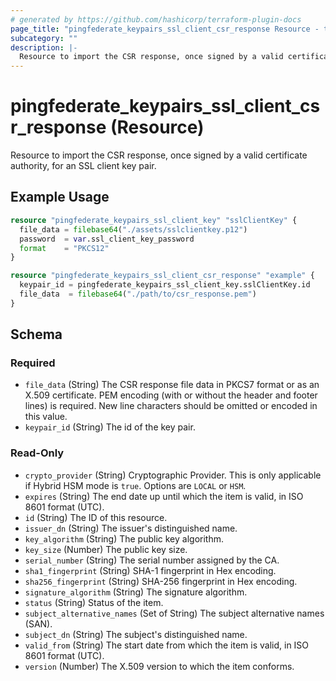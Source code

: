 ```yaml
---
# generated by https://github.com/hashicorp/terraform-plugin-docs
page_title: "pingfederate_keypairs_ssl_client_csr_response Resource - terraform-provider-pingfederate"
subcategory: ""
description: |-
  Resource to import the CSR response, once signed by a valid certificate authority, for an SSL client key pair.
---
```


# pingfederate_keypairs_ssl_client_csr_response (Resource)

Resource to import the CSR response, once signed by a valid certificate authority, for an SSL client key pair.

## Example Usage

```terraform
resource "pingfederate_keypairs_ssl_client_key" "sslClientKey" {
  file_data = filebase64("./assets/sslclientkey.p12")
  password  = var.ssl_client_key_password
  format    = "PKCS12"
}

resource "pingfederate_keypairs_ssl_client_csr_response" "example" {
  keypair_id = pingfederate_keypairs_ssl_client_key.sslClientKey.id
  file_data  = filebase64("./path/to/csr_response.pem")
}
```

<!-- schema generated by tfplugindocs -->
## Schema

### Required

- `file_data` (String) The CSR response file data in PKCS7 format or as an X.509 certificate. PEM encoding (with or without the header and footer lines) is required. New line characters should be omitted or encoded in this value.
- `keypair_id` (String) The id of the key pair.

### Read-Only

- `crypto_provider` (String) Cryptographic Provider. This is only applicable if Hybrid HSM mode is `true`. Options are `LOCAL` or `HSM`.
- `expires` (String) The end date up until which the item is valid, in ISO 8601 format (UTC).
- `id` (String) The ID of this resource.
- `issuer_dn` (String) The issuer's distinguished name.
- `key_algorithm` (String) The public key algorithm.
- `key_size` (Number) The public key size.
- `serial_number` (String) The serial number assigned by the CA.
- `sha1_fingerprint` (String) SHA-1 fingerprint in Hex encoding.
- `sha256_fingerprint` (String) SHA-256 fingerprint in Hex encoding.
- `signature_algorithm` (String) The signature algorithm.
- `status` (String) Status of the item.
- `subject_alternative_names` (Set of String) The subject alternative names (SAN).
- `subject_dn` (String) The subject's distinguished name.
- `valid_from` (String) The start date from which the item is valid, in ISO 8601 format (UTC).
- `version` (Number) The X.509 version to which the item conforms.
